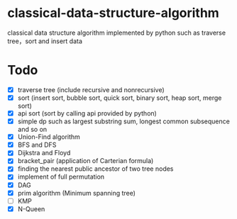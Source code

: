 # classical-data-structure-algorithm
classical data structure algorithm implemented by python such as traverse tree，sort and insert data

# Todo
  - [x] traverse tree (include recursive and nonrecursive)
  - [x] sort (insert sort, bubble sort, quick sort, binary sort, heap sort, merge sort)
  - [x] api sort (sort by calling api provided by python)
  - [x] simple dp such as largest substring sum, longest common subsequence and so on
  - [x] Union-Find algorithm
  - [x] BFS and DFS
  - [x] Dijkstra and Floyd
  - [x] bracket\_pair (application of Carterian formula)
  - [x] finding the nearest public ancestor of two tree nodes
  - [x] implement of full permutation
  - [x] DAG
  - [x] prim algorithm (Minimum spanning tree)
  - [ ] KMP
  - [x] N-Queen
